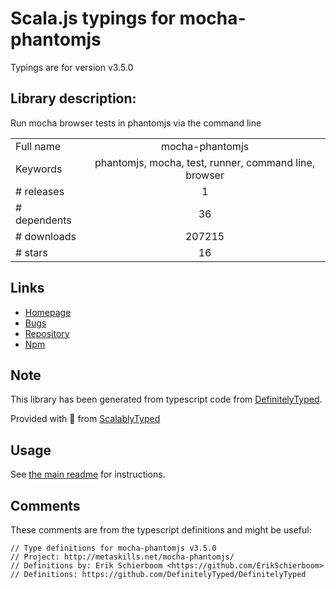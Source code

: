 
# Scala.js typings for mocha-phantomjs

Typings are for version v3.5.0

## Library description:
Run mocha browser tests in phantomjs via the command line

|                    |                 |
| ------------------ | :-------------: |
| Full name          | mocha-phantomjs |
| Keywords           | phantomjs, mocha, test, runner, command line, browser |
| # releases         | 1 |
| # dependents       | 36 |
| # downloads        | 207215 |
| # stars            | 16 |

## Links
- [Homepage](https://github.com/nathanboktae/mocha-phantomjs#readme)
- [Bugs](http://github.com/nathanboktae/mocha-phantomjs/issues)
- [Repository](https://github.com/nathanboktae/mocha-phantomjs)
- [Npm](https://www.npmjs.com/package/mocha-phantomjs)
    


## Note
This library has been generated from typescript code from [DefinitelyTyped](https://definitelytyped.org).

Provided with :purple_heart: from [ScalablyTyped](https://github.com/oyvindberg/ScalablyTyped)

## Usage
See [the main readme](../../readme.md) for instructions.

## Comments

These comments are from the typescript definitions and might be useful:
```
// Type definitions for mocha-phantomjs v3.5.0
// Project: http://metaskills.net/mocha-phantomjs/
// Definitions by: Erik Schierboom <https://github.com/ErikSchierboom>
// Definitions: https://github.com/DefinitelyTyped/DefinitelyTyped

```


